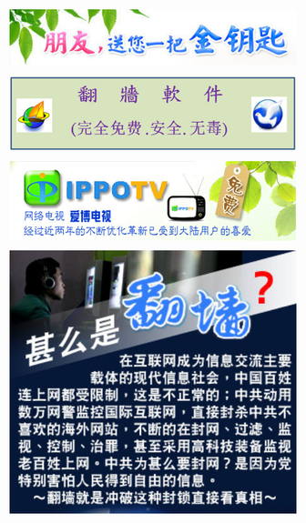 <div align=center>
<img src="images/2018-02-11_235042.jpg" width=680></p>
</div>

<div align=center>
<img src="images/2018-02-12_152004.jpg" width=680></p>
</div>

<div align=center>
<img src="images/2018-02-11_225505.jpg" width=680></p>
</div>

<div align=center>
<img src="images/2018-02-11_233923.jpg" width=680></p>
</div>

